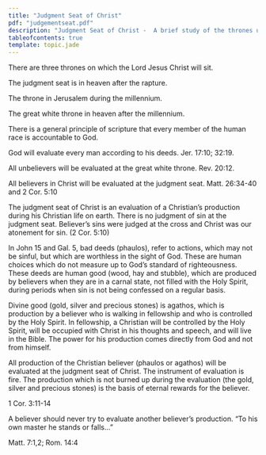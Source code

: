 ```yaml
---
title: "Judgment Seat of Christ"
pdf: "judgementseat.pdf"
description: "Judgment Seat of Christ -  A brief study of the thrones upon which Christ will sit, in heaven and on earth, after the Church Age."
tableofcontents: true
template: topic.jade
---
```


There are three thrones on which the Lord Jesus Christ will sit.

The judgment seat is in heaven after the rapture.

The throne in Jerusalem during the millennium.

The great white throne in heaven after the millennium.

There is a general principle of scripture that every member of the human
race is accountable to God.

God will evaluate every man according to his deeds. Jer. 17:10; 32:19.

All unbelievers will be evaluated at the great white throne. Rev. 20:12.

All believers in Christ will be evaluated at the judgment seat. Matt.
26:34-40 and 2 Cor. 5:10

The judgment seat of Christ is an evaluation of a Christian’s production
during his Christian life on earth. There is no judgment of sin at the
judgment seat. Believer’s sins were judged at the cross and Christ was
our atonement for sin. (2 Cor. 5:10)

In John 15 and Gal. 5, bad deeds (phaulos), refer to actions, which may
not be sinful, but which are worthless in the sight of God. These are
human choices which do not measure up to God’s standard of
righteousness. These deeds are human good (wood, hay and stubble), which
are produced by believers when they are in a carnal state, not filled
with the Holy Spirit, during periods when sin is not being confessed on
a regular basis.

Divine good (gold, silver and precious stones) is agathos, which is
production by a believer who is walking in fellowship and who is
controlled by the Holy Spirit. In fellowship, a Christian will be
controlled by the Holy Spirit, will be occupied with Christ in his
thoughts and speech, and will live in the Bible. The power for his
production comes directly from God and not from himself.

All production of the Christian believer (phaulos or agathos) will be
evaluated at the judgment seat of Christ. The instrument of evaluation
is fire. The production which is not burned up during the evaluation
(the gold, silver and precious stones) is the basis of eternal rewards
for the believer.

1 Cor. 3:11-14

A believer should never try to evaluate another believer’s production.
“To his own master he stands or falls…”

Matt. 7:1,2; Rom. 14:4

